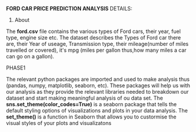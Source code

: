 **FORD CAR PRICE PREDICTION ANALYSIS**
DETAILS:
1. About


The **ford.csv** file contains the various types of Ford cars, their year, fuel type, engine size etc.
The dataset describes the Types of Ford car there are, their Year of useage, Transmission type, their mileage(number of miles travelled or covered), it's mpg (miles per gallon thus,how many miles a car can go on a gallon).

PHASE1


The relevant python packages are imported and used to make analysis thus (pandas, numpy, matplotlib, seaborn, etc). These packages will help us with our analysis as they provide the relevant libraries needed to breakdown our dataset and start making meaningful analysis of ou data set.
The **sns.set_theme(color_codes=True)** is a seaborn package that tells the default styling options of visualizations and plots in your data analysis.
The **set_theme()** is a function in Seaborn that allows you to custormise the visual styles of your plots and visualizatons 
